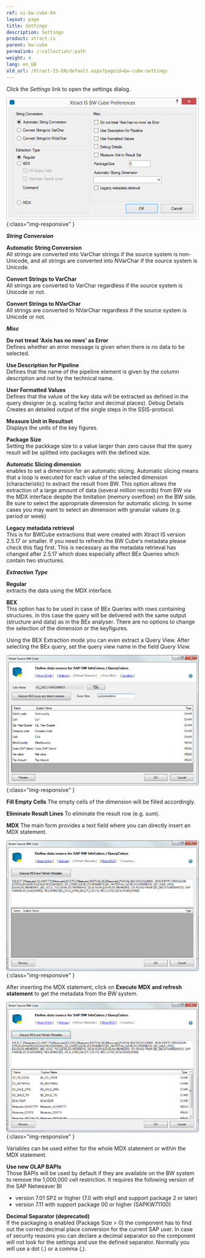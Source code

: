 ```yaml
---
ref: xi-bw-cube-04
layout: page
title: Settings
description: Settings
product: xtract-is
parent: bw-cube
permalink: /:collection/:path
weight: 4
lang: en_GB
old_url: /Xtract-IS-EN/default.aspx?pageid=bw-cube-settings
---
```


Click the *Settings* link to open the settings dialog.

![XIS_BWCube_Settings](/img/content/XIS_BWCube_Settings.jpg){:class="img-responsive" }

***String Conversion***

**Automatic String Conversion**<br>
All strings are converted into VarChar strings if the source system is non-Unicode, and all strings are converted into NVarChar if the source system is Unicode.

**Convert Strings to VarChar**<br>
All strings are converted to VarChar regardless if the source system is Unicode or not.

**Convert Strings to NVarChar**<br>
All strings are converted to NVarChar regardless if the source system is Unicode or not.


***Misc***

**Do not tread 'Axis has no rows' as Error**<br>
Defines whether an error message is given when there is no data to be selected.

**Use Description for Pipeline**<br>
Defines that the name of the pipeline element is given by the column description and not by the technical name.

**User Formatted Values**<br>
Defines that the valuie of the key data will be extracted as defined in the query designer (e.g. scaling factor and decimal places).
Debug Details
Creates an detailed output of the single steps in the SSIS-protocol.

**Measure Unit in Resultset**<br>
Displays the units of the key figures.


**Package Size**<br>
Setting the packkage size to a value larger than zero cause that the query result will be splitted into packages with the defined size.

**Automatic Slicing dimension**<br>
enables to set a dimension for an automatic slicing.
Automatic slicing means that a loop is executed for each value of the selected dimension (characteristic) to extract the result from BW.
This option allows the extraction of a large amount of data (several million records) from BW via the MDX interface  despite the limitation (memory overflow) on the BW side.
Be sure to select the appropriate dimension for automatic slicing. In some cases you may want to select an dimension with granular values (e.g. period or week)

**Legacy metadata retrieval**<br>
This is for BWCube extractions that were created with  Xtract IS version 2.5.17 or smaller. If you need to refresh the BW Cube's metadata please check this flag first. This is necessary as the metadata retrieval has changed after 2.5.17 which does especially affect BEx Queries which contain two structures.


***Extraction Type***

**Regular**<br>
extracts the data using the MDX interface.

**BEX**<br>
This option has to be used in case of BEx Queries with rows containing structures. In this case the query will be delivered with the same output (structure and data) as in the BEx analyser. 
There are no options to change the selection of the dimension or the keyfigures.

Using the BEX Extraction mode you can even extract a Query View. After selecting the BEx query, set the query view name in the field *Query View.*

![BWCube-Settings-02](/img/content/BWCube-Settings-02.jpg){:class="img-responsive" }

**Fill Empty Cells**
The empty cells of the dimension will be filled accordingly.

**Eliminate Result Lines**
To eliminate the result row (e.g. sum).


**MDX**
The main form provides a text field where you can directly insert an MDX statement. 

![BWCube-Settings-03](/img/content/BWCube-Settings-03.jpg){:class="img-responsive" }

After inserting the MDX statement, click on **Execute MDX and refresh statement** to get the metadata from the BW system. 

![BWCube-Settings-04](/img/content/BWCube-Settings-04.jpg){:class="img-responsive" }

Variables can be used either for the whole MDX statement or within the MDX statement. 

**Use new OLAP BAPIs**<br>
Those BAPIs will be used by default if they are available on the BW system to remove the 1,000,000 cell restriction. It requires the following version of the SAP Netweaver BI
- version 7.01 SP2 or higher (7.0 with ehp1 and support package 2 or later)
- version 7.11 with support package 00 or higher (SAPKW71100)

**Decimal Separator (deprecated)**<br>
If the packaging is enabled (Package Size > 0)  the component has to find out the correct decimal place conversion for the current SAP user. In case of security reasons you can declare a decimal separator so the component will not look for the settings and use the defined separator. Normally you will use a dot (.) or a comma (,).